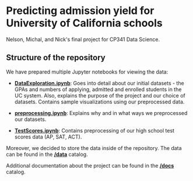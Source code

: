 # Predicting admission yield for University of California schools

Nelson, Michal, and Nick's final project for CP341 Data Science.

## Structure of the repository

We have prepared multiple Jupyter notebooks for viewing the data:

 - [**DataExploration.ipynb**](/DataExploration.ipynb): Goes into detail about our initial datasets - the GPAs and numbers of applying, admitted and enrolled students in the UC system. Also, explains the purpose of the project and our choice of datasets. Contains sample visualizations using our preprocessed data.

 - [**preprocessing.ipynb**](/preprocessing.ipynb): Explains why and in what ways we preprocessed our datasets. 

 - [**TestScores.ipynb**](/TestScores.ipynb): Contains preprocessing of our high school test scores data (AP,
 SAT, ACT).

Moreover, we decided to store the data inside of the repository. The data can be found in the [**/data**](/data) catalog.

Additional documentation about the project can be found in the [**/docs**](/docs) catalog.


